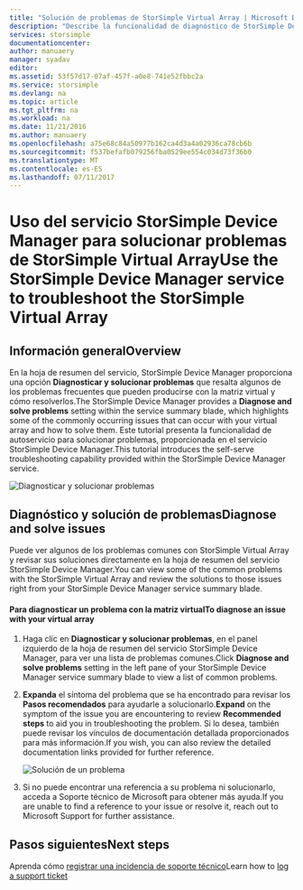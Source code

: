 ```yaml
---
title: "Solución de problemas de StorSimple Virtual Array | Microsoft Docs"
description: "Describe la funcionalidad de diagnóstico de StorSimple Device Manager y explica cómo usarla para solucionar problemas de StorSimple Virtual Array."
services: storsimple
documentationcenter: 
author: manuaery
manager: syadav
editor: 
ms.assetid: 53f57d17-07af-457f-a0e8-741e52fbbc2a
ms.service: storsimple
ms.devlang: na
ms.topic: article
ms.tgt_pltfrm: na
ms.workload: na
ms.date: 11/21/2016
ms.author: manuaery
ms.openlocfilehash: a75e68c84a50977b162ca4d3a4a02936ca78cb6b
ms.sourcegitcommit: f537befafb079256fba0529ee554c034d73f36b0
ms.translationtype: MT
ms.contentlocale: es-ES
ms.lasthandoff: 07/11/2017
---
```

# <a name="use-the-storsimple-device-manager-service-to-troubleshoot-the-storsimple-virtual-array"></a><span data-ttu-id="a316f-103">Uso del servicio StorSimple Device Manager para solucionar problemas de StorSimple Virtual Array</span><span class="sxs-lookup"><span data-stu-id="a316f-103">Use the StorSimple Device Manager service to troubleshoot the StorSimple Virtual Array</span></span>
## <a name="overview"></a><span data-ttu-id="a316f-104">Información general</span><span class="sxs-lookup"><span data-stu-id="a316f-104">Overview</span></span>

<span data-ttu-id="a316f-105">En la hoja de resumen del servicio, StorSimple Device Manager proporciona una opción **Diagnosticar y solucionar problemas** que resalta algunos de los problemas frecuentes que pueden producirse con la matriz virtual y cómo resolverlos.</span><span class="sxs-lookup"><span data-stu-id="a316f-105">The StorSimple Device Manager provides a **Diagnose and solve problems** setting within the service summary blade, which highlights some of the commonly occurring issues that can occur with your virtual array and how to solve them.</span></span> <span data-ttu-id="a316f-106">Este tutorial presenta la funcionalidad de autoservicio para solucionar problemas, proporcionada en el servicio StorSimple Device Manager.</span><span class="sxs-lookup"><span data-stu-id="a316f-106">This tutorial introduces the self-serve troubleshooting capability provided within the StorSimple Device Manager service.</span></span>

![Diagnosticar y solucionar problemas](./media/storsimple-virtual-array-diagnose-problems/diagnose-problems-main.png)

## <a name="diagnose-and-solve-issues"></a><span data-ttu-id="a316f-108">Diagnóstico y solución de problemas</span><span class="sxs-lookup"><span data-stu-id="a316f-108">Diagnose and solve issues</span></span>

<span data-ttu-id="a316f-109">Puede ver algunos de los problemas comunes con StorSimple Virtual Array y revisar sus soluciones directamente en la hoja de resumen del servicio StorSimple Device Manager.</span><span class="sxs-lookup"><span data-stu-id="a316f-109">You can view some of the common problems with the StorSimple Virtual Array and review the solutions to those issues right from your StorSimple Device Manager service summary blade.</span></span>

#### <a name="to-diagnose-an-issue-with-your-virtual-array"></a><span data-ttu-id="a316f-110">Para diagnosticar un problema con la matriz virtual</span><span class="sxs-lookup"><span data-stu-id="a316f-110">To diagnose an issue with your virtual array</span></span>

1. <span data-ttu-id="a316f-111">Haga clic en **Diagnosticar y solucionar problemas**, en el panel izquierdo de la hoja de resumen del servicio StorSimple Device Manager, para ver una lista de problemas comunes.</span><span class="sxs-lookup"><span data-stu-id="a316f-111">Click **Diagnose and solve problems** setting in the left pane of your StorSimple Device Manager service summary blade to view a list of common problems.</span></span>

2. <span data-ttu-id="a316f-112">**Expanda** el síntoma del problema que se ha encontrado para revisar los **Pasos recomendados** para ayudarle a solucionarlo.</span><span class="sxs-lookup"><span data-stu-id="a316f-112">**Expand** on the symptom of the issue you are encountering to review **Recommended steps** to aid you in troubleshooting the problem.</span></span> <span data-ttu-id="a316f-113">Si lo desea, también puede revisar los vínculos de documentación detallada proporcionados para más información.</span><span class="sxs-lookup"><span data-stu-id="a316f-113">If you wish, you can also review the detailed documentation links provided for further reference.</span></span>
   
    ![Solución de un problema](./media/storsimple-virtual-array-diagnose-problems/diagnose-problems-offline.png)

3. <span data-ttu-id="a316f-115">Si no puede encontrar una referencia a su problema ni solucionarlo, acceda a Soporte técnico de Microsoft para obtener más ayuda.</span><span class="sxs-lookup"><span data-stu-id="a316f-115">If you are unable to find a reference to your issue or resolve it, reach out to Microsoft Support for further assistance.</span></span>

## <a name="next-steps"></a><span data-ttu-id="a316f-116">Pasos siguientes</span><span class="sxs-lookup"><span data-stu-id="a316f-116">Next steps</span></span>
<span data-ttu-id="a316f-117">Aprenda cómo [registrar una incidencia de soporte técnico](storsimple-virtual-array-log-support-ticket.md)</span><span class="sxs-lookup"><span data-stu-id="a316f-117">Learn how to [log a support ticket](storsimple-virtual-array-log-support-ticket.md)</span></span>

